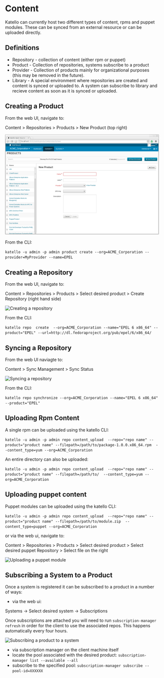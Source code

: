 Content
=======

Katello can currently host two different types of content, rpms and puppet modules.
These can be synced from an external resource or can be uploaded directly. 

Definitions
-----------

* Repository - collection of content (either rpm or puppet)
* Product - Collection of repositories, systems subscribe to a product
* Provider - Collection of products mainly for organizational purposes (this may be removed in the future).
* Library - A special environment where repositories are created and content is synced or uploaded to.  A system can subscribe to library and recieve content as soon as it is synced or uploaded.


Creating a Product
------------------
From the web UI, navigate to:

Content > Repositories > Products > New Product (top right)

![Creating a product](content/product_create.png)


From the CLI:

```katello -u admin -p admin product create --org=ACME_Corporation --provider=MyProvider --name=EPEL```


Creating a Repository
---------------------
From the web UI, navigate to:

Content > Repositories > Products > Select desired product > Create Repository (right hand side)

![Creating a repository](content/repo_create.png)


From the CLI:

```katello repo  create  --org=ACME_Corporation --name="EPEL 6 x86_64" --product="EPEL" --url=http://dl.fedoraproject.org/pub/epel/6/x86_64/```

Syncing a Repository
--------------------
From the web UI naviagte to:

Content > Sync Management > Sync Status

![Syncing a repository](content/repo_sync.png)

From the CLI:

```katello repo synchronize --org=ACME_Corporation --name="EPEL 6 x86_64" --product="EPEL"```

Uploading Rpm Content
---------------------
A single rpm can be uploaded using the katello CLI:

```katello -u admin -p admin repo content_upload  --repo="repo name" --product="product name" --filepath=/path/to/package-1.0.0.x86_64.rpm  --content_type=yum --org=ACME_Corporation```

An entire directory can also be uploaded:

```katello -u admin -p admin repo content_upload  --repo="repo name" --product="product name" --filepath=/path/to/  --content_type=yum --org=ACME_Corporation```


Uploading puppet content
------------------------
Puppet modules can be uploaded using the katello CLI:

```katello -u admin -p admin repo content_upload  --repo="repo name" --product="product name" --filepath=/path/to/module.zip  --content_type=puppet --org=ACME_Corporation```

or via the web ui, navigate to:

Content > Repositories > Products > Select desired product > Select desired puppet Repository > Select file on the right

![Uploading a puppet module](content/puppet_upload.png)

Subscribing a System to a Product
---------------------------------

Once a system is registered it can be subscribed to a product in a number of ways:

* via the web ui:

Systems -> Select desired system -> Subscriptions

Once subscriptions are attached you will need to run ```subscription-manager refresh``` in order for the client to use the associated repos.
This happens automatically every four hours.


![Subscribing a product to a system](content/subscribe_product.png)
  

 * via subscription manager on the client machine itself
  * locate the pool associated with the desired product:
  ```subscription-manager list --available --all```
  * subscribe to the specified pool:
  ```subscription-manager subscribe --pool-id=XXXXXX```




